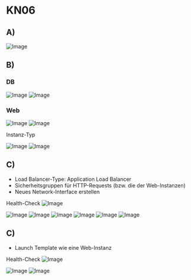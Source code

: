 # KN06

## A)

![Image](A1.png)

## B)

### DB

![Image](B1.png)
![Image](B2.png)
### Web
![Image](B3.png)
![Image](B4.png)

Instanz-Typ

![Image](B5.png)
![Image](B6.png)

## C)
<ul>
<li>Load Balancer-Type: Application Load Balancer
<li>Sicherheitsgruppen für HTTP-Requests (bzw. die der Web-Instanzen)
<li>Neues Network-Interface erstellen
</ul>

Health-Check
![Image](C7.png)

![Image](C1.png)
![Image](C2.png)
![Image](C3.png)
![Image](C4.png)
![Image](C5.png)
![Image](C6.png)


## C)
<ul>
<li>Launch Template wie eine Web-Instanz
</ul>

Health-Check
![Image](C7.png)

![Image](D1.png)
![Image](D2.png)